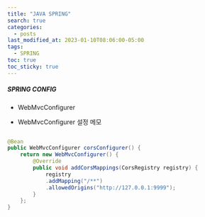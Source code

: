 ```yaml
---
title: "JAVA SPRING"
search: true
categories:
  - posts
last_modified_at: 2023-01-10T08:06:00-05:00
tags:
  - SPRING
toc: true
toc_sticky: true
---
```


##### SPRING  CONFIG

+ WebMvcConfigurer

+ WebMvcConfigurer 설정 메모

```java

@Bean
public WebMvcConfigurer corsConfigurer() {
    return new WebMvcConfigurer() {
        @Override
        public void addCorsMappings(CorsRegistry registry) {
            registry
            .addMapping("/**")
            .allowedOrigins("http://127.0.0.1:9999");
        }
    };
}

```
